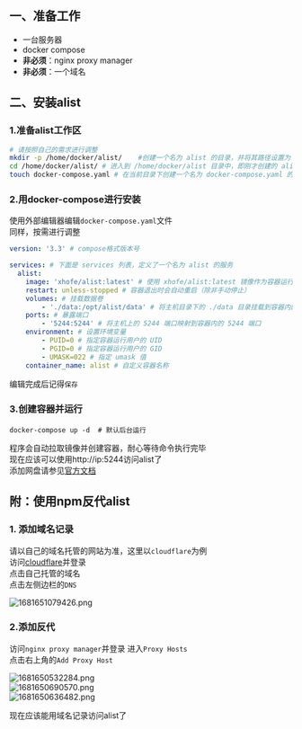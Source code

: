 ## 一、准备工作  
<ul>
	<li>一台服务器</li>
	<li>docker compose</li>
	<li><b>非必须</b>：nginx proxy manager
	<li><b>非必须</b>：一个域名</li>
</ul>

## 二、安装alist  
### 1.准备alist工作区  
```bash
# 请按照自己的需求进行调整
mkdir -p /home/docker/alist/    #创建一个名为 alist 的目录，并将其路径设置为 /home/docker/alist
cd /home/docker/alist/ # 进入到 /home/docker/alist 目录中，即刚才创建的 alist 文件夹
touch docker-compose.yaml # 在当前目录下创建一个名为 docker-compose.yaml 的空文件
```

### 2.用docker-compose进行安装  
使用外部编辑器编辑`docker-compose.yaml`文件  
同样，按需进行调整
```yaml
version: '3.3' # compose格式版本号

services: # 下面是 services 列表，定义了一个名为 alist 的服务
  alist:
    image: 'xhofe/alist:latest' # 使用 xhofe/alist:latest 镜像作为容器运行环境
    restart: unless-stopped # 容器退出时会自动重启（除非手动停止）
    volumes: # 挂载数据卷
        - './data:/opt/alist/data' # 将主机目录下的 ./data 目录挂载到容器内的 /opt/alist/data 目录下
    ports: # 暴露端口
        - '5244:5244' # 将主机上的 5244 端口映射到容器内的 5244 端口
    environment: # 设置环境变量
        - PUID=0 # 指定容器运行用户的 UID
        - PGID=0 # 指定容器运行用户的 GID
        - UMASK=022 # 指定 umask 值
    container_name: alist # 自定义容器名称

```  
编辑完成后记得`保存`  
###  3.创建容器并运行  
```shell
docker-compose up -d  # 默认后台运行
```
程序会自动拉取镜像并创建容器，耐心等待命令执行完毕  
现在应该可以使用http://ip:5244访问alist了  
添加网盘请参见[官方文档](https://alist.nn.ci/zh/guide/#support-storage)
## 附：使用npm反代alist  
### 1. 添加域名记录  
请以自己的域名托管的网站为准，这里以`cloudflare`为例  
访问[cloudflare](https://dash.cloudflare.com/)并登录  
点击自己托管的域名  
点击左侧边栏的`DNS`   

![1681651079426.png](https://img.zeges.top/FH5pkA.png)  

### 2.添加反代  
访问`nginx proxy manager`并登录
进入`Proxy Hosts`  
点击右上角的`Add Proxy Host`  

![1681650532284.png](https://img.zeges.top/mvQ6Er.png)  
![1681650690570.png](https://img.zeges.top/kGgjWm.png)  
![1681650636482.png](https://img.zeges.top/bR757t.png)  

现在应该能用域名记录访问alist了




